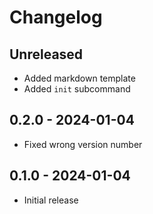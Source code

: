 # Changelog

## Unreleased
- Added markdown template
- Added `init` subcommand

## 0.2.0 - 2024-01-04
- Fixed wrong version number

## 0.1.0 - 2024-01-04
- Initial release